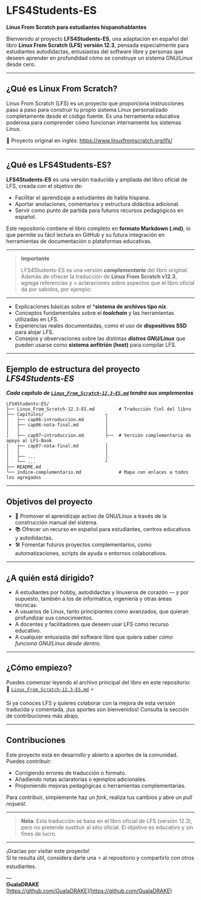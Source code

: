 # LFS4Students-ES

**Linux From Scratch para estudiantes hispanohablantes**

Bienvenido al proyecto **LFS4Students-ES**, una adaptación en español del libro **Linux From Scratch (LFS) versión 12.3**, pensada especialmente para estudiantes autodidactas, entusiastas del software libre y personas que deseen aprender en profundidad cómo se construye un sistema GNU/Linux desde cero.

---

## ¿Qué es Linux From Scratch?

Linux From Scratch (LFS) es un proyecto que proporciona instrucciones paso a paso para construir tu propio sistema Linux personalizado completamente desde el código fuente. Es una herramienta educativa poderosa para comprender cómo funcionan internamente los sistemas Linux.

📘 Proyecto original en inglés: https://www.linuxfromscratch.org/lfs/

---

## ¿Qué es LFS4Students-ES?

**LFS4Students-ES** es una versión traducida y ampliada del libro oficial de LFS, creada con el objetivo de:

- Facilitar el aprendizaje a estudiantes de habla hispana.
- Aportar anotaciones, comentarios y estructura didáctica adicional.
- Servir como punto de partida para futuros recursos pedagógicos en español.

Este repositorio contiene el libro completo en **formato Markdown (.md)**, lo que permite su fácil lectura en GitHub y su futura integración en herramientas de documentación o plataformas educativas.

  ---
> **Importante**
> 
> LFS4Students-ES es una versión ***complementaria*** del libro original. Además de ofrecer la traducción de **Linux From Scratch v12.3**, agrega referencias y > aclaraciones sobre aspectos que el libro oficial da por sabidos, por ejemplo:
  ---

- Explicaciones básicas sobre el ***sistema de archivos tipo *nix***.
- Conceptos fundamentales sobre el ***toolchain*** y las herramientas utilizadas en LFS.
- Experiencias reales documentadas, como el uso de **dispositivos SSD** para alojar LFS.
- Consejos y observaciones sobre las distintas ***distros GNU/Linux*** que pueden usarse como **sistema anfitrión (host)** para compilar LFS.

---

## Ejemplo de estructura del proyecto ***LFS4Students-ES***

***Cada capítulo de [`Linux_From_Scratch-12.3-ES.md`](./Linux_From_Scratch-12.3-ES.md) tendrá sus omplementos***

```
LFS4Students-ES/
├── Linux_From_Scratch-12.3-ES.md         # Traducción fiel del libro
├── Capítulos/                       ┐
│   ├── cap06-introduccion.md        │
│   ├── cap06-nota-final.md          │
│   │                                │   
│   ├── cap07-introduccion.md        ├──  # Versión complementaria de apoyo al LFS-Book
│   ├── cap07-nota-final.md          │
│   │                                │         
│   ├── ...                          │
│   └── ...                          ┘
├── README.md
└── índice-complementario.md              # Mapa con enlaces a todos los agregados
```
---

## Objetivos del proyecto

- 🧠 Promover el aprendizaje activo de GNU/Linux a través de la construcción manual del sistema.
- 📚 Ofrecer un recurso en español para estudiantes, centros educativos y autodidactas.
- 🛠️ Fomentar futuros proyectos complementarios, como automatizaciones, scripts de ayuda o entornos colaborativos.

---

## ¿A quién está dirigido?

- A estudiantes por hobby, autodidactas y linuxeros de corazón — y por supuesto, también a los de informática, ingeniería y otras áreas técnicas.
- A usuarios de Linux, tanto principiantes como avanzados, que quieran profundizar sus conocimientos.
- A docentes y facilitadores que deseen usar LFS como recurso educativo.
- A cualquier entusiasta del software libre que quiera saber *cómo funciona GNU/Linux desde dentro*.

---

## ¿Cómo empiezo?

Puedes comenzar leyendo el archivo principal del libro en este repositorio:  
📄 [`Linux_From_Scratch-12.3-ES.md`](./Linux_From_Scratch-12.3-ES.md) ⭐️

Si ya conoces LFS y quieres colaborar con la mejora de esta versión traducida y comentada, ¡tus aportes son bienvenidos! Consulta la sección de contribuciones más abajo.

---

## Contribuciones

Este proyecto está en desarrollo y abierto a aportes de la comunidad. Puedes contribuir:

- Corrigiendo errores de traducción o formato.
- Añadiendo notas aclaratorias o ejemplos adicionales.
- Proponiendo mejoras pedagógicas o herramientas complementarias.

Para contribuir, simplemente haz un *fork*, realiza tus cambios y abre un *pull request*.

---

> **Nota**: Esta traducción se basa en el libro oficial de LFS (versión 12.3), pero no pretende sustituir al sitio oficial. El objetivo es educativo y sin fines de lucro.

---

¡Gracias por visitar este proyecto!  
Si te resulta útil, considera darle una ⭐️ al repositorio y compartirlo con otros estudiantes.

—  
**GualaDRAKE**  
[https://github.com/GualaDRAKE](https://github.com/GualaDRAKE)
